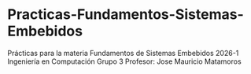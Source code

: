 # Practicas-Fundamentos-Sistemas-Embebidos
Prácticas para la materia Fundamentos de Sistemas Embebidos 2026-1 Ingeniería en Computación
Grupo 3 
Profesor: Jose Mauricio Matamoros
